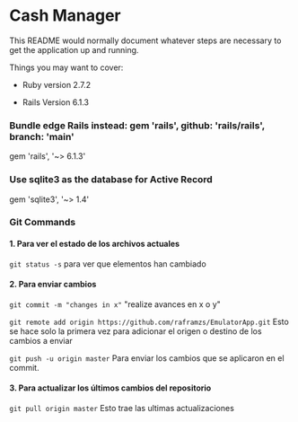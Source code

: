# Cash Manager

This README would normally document whatever steps are necessary to get the
application up and running.

Things you may want to cover:

* Ruby version 2.7.2 

* Rails Version 6.1.3

### Bundle edge Rails instead: gem 'rails', github: 'rails/rails', branch: 'main'
gem 'rails', '~> 6.1.3'
### Use sqlite3 as the database for Active Record
gem 'sqlite3', '~> 1.4'

### Git Commands

#### 1. Para ver el estado de los archivos actuales
`git status -s` para ver que elementos han cambiado

#### 2. Para enviar cambios
`git commit -m "changes in x"` "realize avances en x o y"

`git remote add origin https://github.com/raframzs/EmulatorApp.git` Esto se hace solo la primera
vez para adicionar el origen o destino de los cambios a enviar

`git push -u origin master` Para enviar los cambios que se aplicaron en el commit.

#### 3. Para actualizar los últimos cambios del repositorio
`git pull origin master` Esto trae las ultimas actualizaciones
